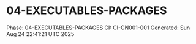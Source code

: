 # 04-EXECUTABLES-PACKAGES
Phase: 04-EXECUTABLES-PACKAGES
CI: CI-GN001-001
Generated: Sun Aug 24 22:41:21 UTC 2025
